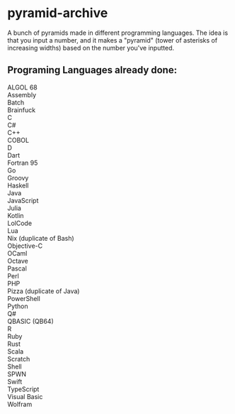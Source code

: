# pyramid-archive
A bunch of pyramids made in different programming languages. The idea is that you input a number, and it makes a "pyramid" (tower of asterisks of increasing widths) based on the number you've inputted.

## Programing Languages already done:
ALGOL 68  
Assembly  
Batch  
Brainfuck  
C  
C#  
C++   
COBOL  
D  
Dart  
Fortran 95  
Go  
Groovy  
Haskell   
Java  
JavaScript   
Julia  
Kotlin  
LolCode  
Lua  
Nix (duplicate of Bash)  
Objective-C  
OCaml  
Octave  
Pascal  
Perl  
PHP  
Pizza (duplicate of Java)  
PowerShell  
Python  
Q#  
QBASIC (QB64)  
R  
Ruby  
Rust  
Scala  
Scratch  
Shell  
SPWN  
Swift  
TypeScript  
Visual Basic  
Wolfram  
